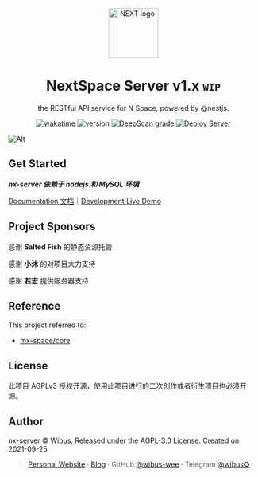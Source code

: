 <div align="center">
<a href="https://github.com/nx-space" target="_blank" rel="noopener noreferrer"><img width="100" src="https://avatars.githubusercontent.com/u/106414194" alt="NEXT logo"></a>
<h1>NextSpace Server v1.x <small><code>WIP</code></small> </h1>
  <p>
  the RESTful API service for N Space, powered by @nestjs.
  </p>
  <a href='https://wakatime.com/badge/github/wibus-wee/nx-server'><img src="https://wakatime.com/badge/github/wibus-wee/nx-server.svg" referrerpolicy="no-referrer" alt="wakatime"></a>
<img src="https://img.shields.io/github/package-json/v/wibus-wee/GS-server" referrerpolicy="no-referrer" alt="version"> 
<a href='https://deepscan.io/dashboard#view=project&amp;tid=14175&amp;pid=18839&amp;bid=473312'><img src="https://deepscan.io/api/teams/14175/projects/18839/branches/473312/badge/grade.svg" referrerpolicy="no-referrer" alt="DeepScan grade"></a> 
<a href='https://github.com/wibus-wee/GS-server/actions/workflows/deploy.yml'><img src="https://github.com/wibus-wee/GS-server/actions/workflows/deploy.yml/badge.svg?branch=main" referrerpolicy="no-referrer" alt="Deploy Server"></a> 
</div>



![Alt](https://repobeats.axiom.co/api/embed/c901877ec290fab2cf7184b8ce2510da577401a1.svg "Repobeats analytics image")



## Get Started

**_nx-server 依赖于 nodejs 和 MySQL 环境_**

[Documentation 文档](https://nx-docs.iucky.cn)｜[Development Live Demo](htttps://gs-server.vercel.app)


## Project Sponsors

感谢 **Salted Fish**  的静态资源托管

感谢 **小沐** 的对项目大力支持

感谢 **若志** 提供服务器支持

## Reference

This project referred to: 

- [mx-space/core](https://github.com/mx-space/core)

## License

此项目 AGPLv3 授权开源，使用此项目进行的二次创作或者衍生项目也必须开源。

## Author

nx-server © Wibus, Released under the AGPL-3.0 License. Created on 2021-09-25

> [Personal Website](http://iucky.cn/) · [Blog](https://blog.iucky.cn/) · GitHub [@wibus-wee](https://github.com/wibus-wee/) · Telegram [@wibus✪](https://t.me/wibus_wee)